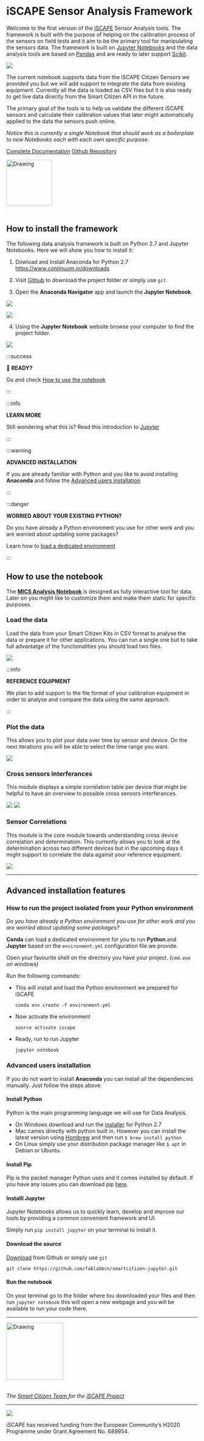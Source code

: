 iSCAPE Sensor Analysis Framework
================================

Welcome to the first version of the [iSCAPE](https://www.iscapeproject.eu/) Sensor Analysis tools. The framework is built with the purpose of helping on the calibration process of the sensors on field tests and it aim to be the primary tool for manipulating the sensors data. The framework is built on [Jupyter Notebooks](http://jupyter.org/) and the data analysis tools are based on [Pandas](http://pandas.pydata.org/) and are ready to later support [Scikit](http://scikit-learn.org/stable/index.html).

![](https://i.imgur.com/sAOtjv3.jpg)

The current notebook supports data from the iSCAPE Citizen Sensors we provided you but we will add support to integrate the data from existing equipment. Currently all the data is loaded as CSV files but it is also ready to get live data directly from the Smart Citizen API in the future.

The primary goal of the tools is to help us validate the different iSCAPE sensors and calculate their calibration values that later might automatically applied to the data the sensors push online.

_Notice this is currently a single Notebook that should work as a boilerplate to new Notebooks each with each own specific purpose._

[Complete Documentation](https://hackmd.io/KYTghgHArGAMBmBaAxrA7GxAWAjAZjEQhwiQjQDY08ATNYrWAJiA/publish)
[Github Repository](https://github.com/fablabbcn/smartcitizen-iscape-data)

<a href="https://www.iscapeproject.eu/"><img src="https://i.imgur.com/xqyPGi4.png" alt="Drawing" style="width: 120px; margin-bottom: 20px;"/></a>


## How to install the framework

The following data analysis framework is built on Python 2.7 and Jupyter Notebooks. Here we will show you how to install it:

1. Dowload and Install Anaconda for Python 2.7 https://www.continuum.io/downloads

2. Visit [Github](https://github.com/fablabbcn/smartcitizen-jupyter) to download the project folder or simply use `git`.


3. Open the **Anaconda Navigator** app and launch the **Jupyter Notebook**.

![](https://i.imgur.com/IBR56I7.png)

![](https://i.imgur.com/5Hlnmxh.png)

4. Using the **Jupyter Notebook** website browse your computer to find the project folder.

![](https://i.imgur.com/66901MG.png)



:::success

:rocket: **READY?**

Go and check [How to use the notebook]()

:::

:::info

**LEARN MORE** 

Still wondering what this is? Read this introduction to [Jupyter](http://jupyter-notebook.readthedocs.io/en/latest/examples/Notebook/Notebook%20Basics.html)

:::

:::warning

**ADVANCED INSTALLATION** 

If you are already familiar with Python and you like to avoid installing **Anaconda** and follow the [Advanced users installation](#advanced-users-installation)

:::

:::danger

**WORRIED ABOUT YOUR EXISTING PYTHON?** 

Do you have already a Python environment you use for other work and you are worried about updating some packages? 

Learn how to [load a dedicated environment](#how-to-run-the-project-isolated-from-your-python-environment)

:::


## How to use the notebook

The **[MICS Analysis Notebook](https://github.com/fablabbcn/smartcitizen-iscape-data/blob/master/notebooks/MICS-Analysis-v0.1.ipynb)**  is designed as fully interactive tool for data. Later on you might like to customize them and make them static for specific purposes.

### Load the data

Load the data from your Smart Citizen Kits in CSV format to analyse the data or prepare it for other applications. You can run a single one but to take full advantatge of the functionalities you should load two files.

![](https://i.imgur.com/Cez1vGY.gif)


:::info

**REFERENCE EQUIPMENT** 

We plan to add support to the file format of your calibration equipment in order to analyse and compare the data using the same approach.

:::

### Plot the data

This allows you to plot your data over time by sensor and device. On the next iterations you will be able to select the time range you want. 

![](https://i.imgur.com/okY8vCi.gif)

### Cross sensors interferances

This module displays a simple correlation table per device that might be helpful to have an overview to possible cross sensors interferances.

![](https://i.imgur.com/L6MvKld.gif)
![](https://i.imgur.com/YuQ8BPM.gif)

### Sensor Correlations

This module is the core module towards understanding cross device correlation and determination. This currently allows you to look at the determination across two different devices but in the upcoming days it might support to correlate the data against your reference equipment.

![](https://i.imgur.com/CvUuWpL.gif)


___________________

## Advanced installation features

### How to run the project isolated from your Python environment

_Do you have already a Python environment you use for other work and you are worried about updating some packages?_

**Conda** can load a dedicated environment for you to run **Python** and **Jupyter** based on the `environment.yml` configuration file we provide.

Open your favourite shell on the directory you have your project. _(`cmd.exe` on windows)_ 
 
Run the following commands:

* This will install and load the Python environment we prepared for iSCAPE

    `conda env create -f environment.yml`

* Now activate the environment

    `source activate iscape`
    
*  Ready, run to run Jupyter

    `jupyter notebook`


### Advanced users installation

If you do not want to install **Anaconda** you can install all the dependencies manually. Just follow the steps above:

#### Install Python

Python is the main programming language we will use for Data Analysis.

- On Windows download and run the [installer](https://www.python.org/downloads/windows/) for Python 2.7
- Mac cames directly with python built in. However you can install the latest version using [Hombrew](https://brew.sh/) and then run `$ brew install python`
- On Linux simply use your distribution package manager like `$ apt` in Debian or Ubuntu. 

#### Install Pip

Pip is the packet manager Python uses and it comes installed by default. If you have any issues you can download pip [here](https://pip.pypa.io/en/stable/installing/). 

#### Installl Jupyter

Jupyter Notebooks allows us to quickly learn, develop and improve our tools by providing a common convenient framework and UI. 

Simply run `pip install jupyter` on your terminal to install it.

#### Download the source

[Download](https://github.com/fablabbcn/smartcitizen-jupyter) from Github or simply use `git`

```
git clone https://github.com/fablabbcn/smartcitizen-jupyter.git
```

#### Run the notebook

On your terminal go to the folder where tou downloaded your files and then run `jupyter notebook` this will open a new webpage and you will be available to run your code there.


___________________

<img src="https://i.imgur.com/xqyPGi4.png" alt="Drawing" style="width: 150px; margin-bottom: 20px;"/>

_The [Smart Citizen Team ](https://smartcitizen.me/kits/)for the [iSCAPE Project](https://www.iscapeproject.eu/)_

___________________

![](https://www.iscapeproject.eu/wp-content/uploads/2016/09/European-flag1.png)

iSCAPE has received funding from the European Community’s H2020 Programme under Grant Agreement No. 689954.
